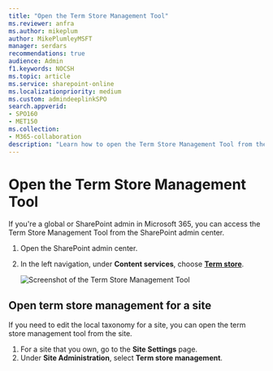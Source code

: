 ```yaml
---
title: "Open the Term Store Management Tool"
ms.reviewer: anfra
ms.author: mikeplum
author: MikePlumleyMSFT
manager: serdars
recommendations: true
audience: Admin
f1.keywords: NOCSH
ms.topic: article
ms.service: sharepoint-online
ms.localizationpriority: medium
ms.custom: admindeeplinkSPO
search.appverid:
- SPO160
- MET150
ms.collection:  
- M365-collaboration
description: "Learn how to open the Term Store Management Tool from the Site Settings page or the SharePoint admin center."
---
```


# Open the Term Store Management Tool

If you're a global or SharePoint admin in Microsoft 365, you can access the Term Store Management Tool from the SharePoint admin center.


1. Open the SharePoint admin center.
2. In the left navigation, under **Content services**, choose <a href="https://go.microsoft.com/fwlink/?linkid=2185073" target="_blank">**Term store**</a>.

    ![Screenshot of the Term Store Management Tool](media/term-store-management-tool.png)

## Open term store management for a site

If you need to edit the local taxonomy for a site, you can open the term store management tool from the site.
  
1. For a site that you own, go to the **Site Settings** page.
2. Under **Site Administration**, select **Term store management**.
